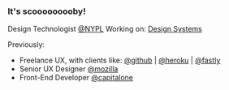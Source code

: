 ### It's scooooooooby!

Design Technologist [@NYPL](https://github.com/NYPL)
Working on: [Design Systems](https://github.com/NYPL/nypl-design-system)

Previously:
- Freelance UX, with clients like: [@github](https://github.com/github) | [@heroku](https://github.com/heroku) | [@fastly](https://github.com/fastly) 
- Senior UX Designer [@mozilla](https://github.com/mozilla)
- Front-End Developer [@capitalone](https://github.com/capitalone)
